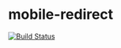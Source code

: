 mobile-redirect
===============

[![Build Status](https://travis-ci.org/quiddi/mobile-redirect.svg?branch=master)](https://travis-ci.org/quiddi/mobile-redirect)